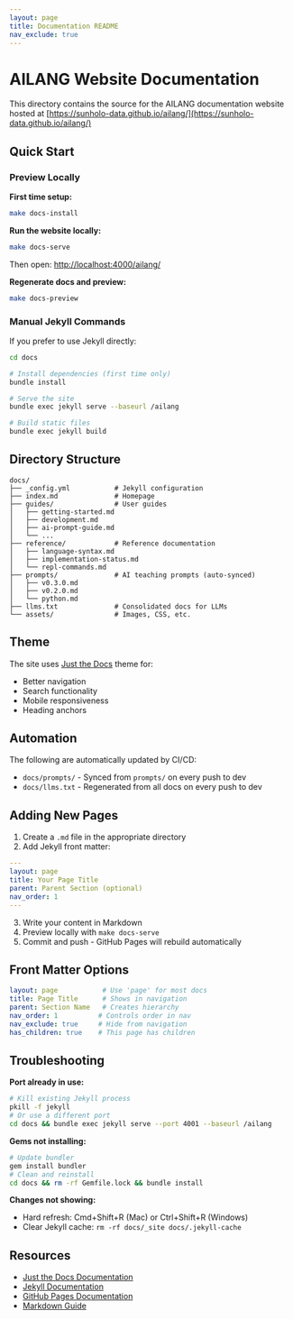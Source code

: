 ```yaml
---
layout: page
title: Documentation README
nav_exclude: true
---
```


# AILANG Website Documentation

This directory contains the source for the AILANG documentation website hosted at [https://sunholo-data.github.io/ailang/](https://sunholo-data.github.io/ailang/)

## Quick Start

### Preview Locally

**First time setup:**
```bash
make docs-install
```

**Run the website locally:**
```bash
make docs-serve
```

Then open: [http://localhost:4000/ailang/](http://localhost:4000/ailang/)

**Regenerate docs and preview:**
```bash
make docs-preview
```

### Manual Jekyll Commands

If you prefer to use Jekyll directly:

```bash
cd docs

# Install dependencies (first time only)
bundle install

# Serve the site
bundle exec jekyll serve --baseurl /ailang

# Build static files
bundle exec jekyll build
```

## Directory Structure

```
docs/
├── _config.yml           # Jekyll configuration
├── index.md              # Homepage
├── guides/               # User guides
│   ├── getting-started.md
│   ├── development.md
│   ├── ai-prompt-guide.md
│   └── ...
├── reference/            # Reference documentation
│   ├── language-syntax.md
│   ├── implementation-status.md
│   └── repl-commands.md
├── prompts/              # AI teaching prompts (auto-synced)
│   ├── v0.3.0.md
│   ├── v0.2.0.md
│   └── python.md
├── llms.txt              # Consolidated docs for LLMs
└── assets/               # Images, CSS, etc.
```

## Theme

The site uses [Just the Docs](https://just-the-docs.github.io/just-the-docs/) theme for:
- Better navigation
- Search functionality
- Mobile responsiveness
- Heading anchors

## Automation

The following are automatically updated by CI/CD:

- `docs/prompts/` - Synced from `prompts/` on every push to dev
- `docs/llms.txt` - Regenerated from all docs on every push to dev

## Adding New Pages

1. Create a `.md` file in the appropriate directory
2. Add Jekyll front matter:

```yaml
---
layout: page
title: Your Page Title
parent: Parent Section (optional)
nav_order: 1
---
```

3. Write your content in Markdown
4. Preview locally with `make docs-serve`
5. Commit and push - GitHub Pages will rebuild automatically

## Front Matter Options

```yaml
layout: page           # Use 'page' for most docs
title: Page Title      # Shows in navigation
parent: Section Name   # Creates hierarchy
nav_order: 1          # Controls order in nav
nav_exclude: true     # Hide from navigation
has_children: true    # This page has children
```

## Troubleshooting

**Port already in use:**
```bash
# Kill existing Jekyll process
pkill -f jekyll
# Or use a different port
cd docs && bundle exec jekyll serve --port 4001 --baseurl /ailang
```

**Gems not installing:**
```bash
# Update bundler
gem install bundler
# Clean and reinstall
cd docs && rm -rf Gemfile.lock && bundle install
```

**Changes not showing:**
- Hard refresh: Cmd+Shift+R (Mac) or Ctrl+Shift+R (Windows)
- Clear Jekyll cache: `rm -rf docs/_site docs/.jekyll-cache`

## Resources

- [Just the Docs Documentation](https://just-the-docs.github.io/just-the-docs/)
- [Jekyll Documentation](https://jekyllrb.com/docs/)
- [GitHub Pages Documentation](https://docs.github.com/en/pages)
- [Markdown Guide](https://www.markdownguide.org/)
